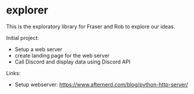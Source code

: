 # explorer
This is the exploratory library for Fraser and Rob to explore our ideas.

Initial project:
* Setup a web server
* create landing page for the web server
* Call Discord and display data using Discord API

Links:
* Setup webserver: https://www.afternerd.com/blog/python-http-server/

